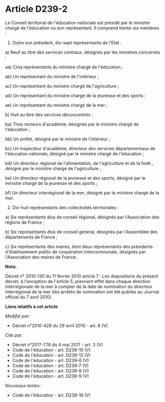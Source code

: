 # Article D239-2

Le Conseil territorial de l'éducation nationale est présidé par le ministre chargé de l'éducation ou son représentant. Il
comprend trente-six membres : 

1. Outre son président, dix-sept représentants de l'Etat : 

a) Neuf au titre des services centraux, désignés par les ministres concernés : 

aa) Cinq représentants du ministre chargé de l'éducation ; 

ab) Un représentant du ministre de l'intérieur ; 

ac) Un représentant du ministre chargé de l'agriculture ; 

ad) Un représentant du ministre chargé de la jeunesse et des sports ; 

ae) Un représentant du ministre chargé de la mer ; 

b) Huit au titre des services déconcentrés : 

ba) Trois recteurs d'académie, désignés par le ministre chargé de l'éducation ; 

bb) Un préfet, désigné par le ministre de l'intérieur ; 

bc) Un inspecteur d'académie, directeur des services départementaux de l'éducation nationale, désigné par le ministre chargé
de l'éducation ; 

bd) Un         directeur régional de l'alimentation, de l'agriculture et de la forêt , désigné par le ministre chargé de
l'agriculture ; 

be) Un directeur régional de la jeunesse et des sports, désigné par le ministre chargé de la jeunesse et des sports ; 

bf) Un directeur interrégional de la mer, désigné par le ministre chargé de la mer. 

2. Dix-huit représentants des collectivités territoriales : 

a) Six représentants élus de conseil régional, désignés par l'Association des régions de France ; 

b) Six représentants élus de conseil général, désignés par l'Assemblée des départements de France ; 

c) Six représentants des maires, dont deux représentants des présidents d'établissement public de coopération intercommunale,
désignés par l'Association des maires de France.

**Nota:**

Décret n° 2010-130 du 11 février 2010 article 7 : Les dispositions du présent décret, à l'exception de l'article 5, prennent
effet dans chaque direction interrégionale de la mer à compter de la date de nomination du directeur interrégional de la mer
(les arrêtés de nomination ont été publiés au Journal officiel du 7 avril 2010).

**Liens relatifs à cet article**

_Modifié par_:

  - Décret n°2010-429 du 29 avril 2010 - art. 6 (V)

_Cité par_:

  - Décret n°2017-778 du 4 mai 2017 - art. 3 (V)
  - Code de l'éducation - art. D239-10 (V)
  - Code de l'éducation - art. D239-12 (V)
  - Code de l'éducation - art. D239-6 (V)
  - Code de l'éducation - art. D239-7 (V)
  - Code de l'éducation - art. D239-8 (V)
  - Code de l'éducation - art. D239-9 (V)

_Nouveaux textes_:

  - Code de l'éducation - art. D239-16 (V)
